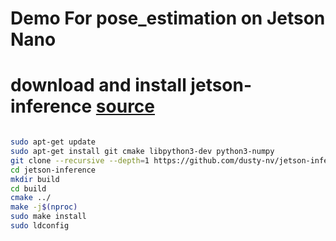 # Demo For pose_estimation on Jetson Nano

# download and install jetson-inference [source](https://github.com/dusty-nv/jetson-inference/blob/master/docs/building-repo-2.md#quick-reference)

```bash

sudo apt-get update
sudo apt-get install git cmake libpython3-dev python3-numpy
git clone --recursive --depth=1 https://github.com/dusty-nv/jetson-inference
cd jetson-inference
mkdir build
cd build
cmake ../
make -j$(nproc)
sudo make install
sudo ldconfig
```

